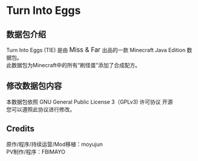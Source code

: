 # Turn Into Eggs
<h2>数据包介绍</h2>
Turn Into Eggs (TIE) 是由 <big>Miss & Far</big> 出品的一款 Minecraft Java Edition 数据包。<br>
此数据包为Minecraft中的所有“刷怪蛋”添加了合成配方。
<h2>修改数据包内容</h2>
本数据包依照 GNU General Public License 3（GPLv3) 许可协议 开源<br>
您可以遵照此协议进行修改。
<h2>Credits</h2>
原作/程序/持续运营/Mod移植：moyujun<br>
PV制作/程序：FBIMAYO
